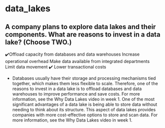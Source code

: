 # data_lakes


 ## A company plans to explore data lakes and their components. What are reasons to invest in a data lake? (Choose TWO.)

✔️Offload capacity from databases and data warehouses
Increase operational overhead
Make data available from integrated departments
Limit data movement
✔️ Lower transactional costs


  * Databases usually have their storage and processing mechanisms tied together, which makes them less flexible to scale. Therefore, one of the reasons to invest in a data lake is to offload databases and data warehouses to improve performance and save costs. For more information, see the Why Data Lakes video in week 1.
  One of the most significant advantages of a data lake is being able to store data without needing to think about its structure. This aspect of data lakes provides companies with more cost-effective options to store and scan data. For more information, see the Why Data Lakes video in week 1.
